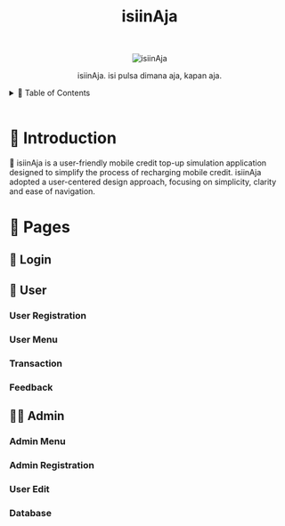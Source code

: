 <!-- HEADER -->
<h1 align="center"> isiinAja </h1> <br>
<p align="center">
  <a>
    <img alt="isiinAja" title="isiinAja" src="https://imgur.com/0e0NqdM.png">
  </a>
</p>

<p align="center">
  isiinAja. isi pulsa dimana aja, kapan aja.
</p>

<!-- TABLE OF CONTENTS -->
<details>
  <summary>🏁 Table of Contents</summary>
  <ol>
    <li><a href="#-introduction">Introduction</a></li>
    <li>
      <a href="#-pages">Pages</a>
      <ul>
        <li><a href="##-login">Login</a></li>
        <li>
          <a href="##-user">User</a>
          <ul>
            <li><a href="###-user-regist">User Registration</a></li>
            <li><a href="###-user-menu">User Menu</a></li>
            <li><a href="###-transaction">Transaction</a></li>
            <li><a href="###-feedback">Feedback</a></li>
          </ul>
        </li>
      <li>
        <a href="##-admin">Admin</a>
        <ul>
          <li><a href="###-admin-menu">Admin Menu</a></li>
          <li><a href="###-admin-regist">Admin Registration</a></li>
          <li><a href="###-admin-edit-user">Edit User</a></li>
          <li><a href="###-database">Database</a></li>
        </ul>
      </li>
  </ol>
</details>

<br />

# 🤖 Introduction

📱 isiinAja is a user-friendly mobile credit top-up simulation application designed to simplify the process of recharging mobile credit. isiinAja adopted a user-centered design approach, focusing on simplicity, clarity and ease of navigation.

# 📃 Pages  
## 🔑 Login
## 👤 User
### User Registration
### User Menu
### Transaction
### Feedback
## 👷‍♂️ Admin
### Admin Menu
### Admin Registration
### User Edit
### Database

